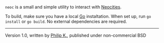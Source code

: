 `neoc` is a small and simple utility to interact with
[Neocities](http://neocities.org).

To build, make sure you have a local [Go](https://golang.org/)
instaltation. When set up, run `go install` or `go build`. No
external dependencies are required.

---

Version 1.0, written by [Philip K.](https://dyst.ax.lt/~phi), published under
non-commercial BSD
